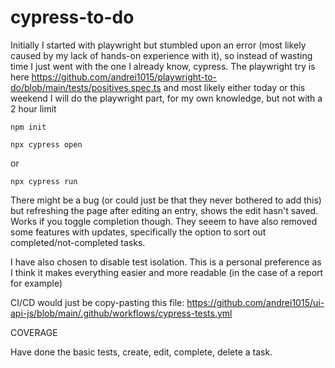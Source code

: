 # cypress-to-do
 
Initially I started with playwright but stumbled upon an error (most likely caused by my lack of hands-on experience with it), so instead of wasting time I just went with the one I already know, cypress. The playwright try is here https://github.com/andrei1015/playwright-to-do/blob/main/tests/positives.spec.ts and most likely either today or this weekend I will do the playwright part, for my own knowledge, but not with a 2 hour limit

```
npm init
```


```
npx cypress open
```
or
```
npx cypress run
```

There might be a bug (or could just be that they never bothered to add this) but refreshing the page after editing an entry, shows the edit hasn't saved. Works if you toggle completion though. They seeem to have also removed some features with updates, specifically the option to sort out completed/not-completed tasks.

I have also chosen to disable test isolation. This is a personal preference as I think it makes everything easier and more readable (in the case of a report for example)

CI/CD would just be copy-pasting this file: https://github.com/andrei1015/ui-api-js/blob/main/.github/workflows/cypress-tests.yml


COVERAGE

Have done the basic tests, create, edit, complete, delete a task.
